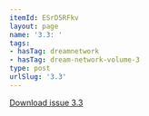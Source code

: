 ```yaml
---
itemId: ESrD5RFkv
layout: page
name: '3.3: '
tags:
- hasTag: dreamnetwork
- hasTag: dream-network-volume-3
type: post
urlSlug: '3.3'
---
```

<a href="../files/pdfs/Volume_3/3.3-The-Dream-Network-Volume-3-No-3.pdf" download="">Download issue 3.3</a>